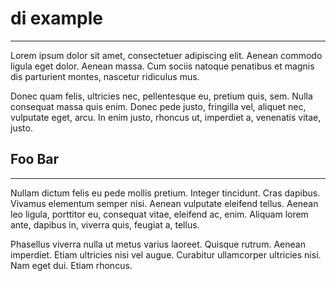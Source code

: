 # di example
--------------------------------------------------------------------------------
Lorem ipsum dolor sit amet, consectetuer adipiscing elit. Aenean commodo ligula
eget dolor. Aenean massa. Cum sociis natoque penatibus et magnis dis parturient
montes, nascetur ridiculus mus.

Donec quam felis, ultricies nec, pellentesque eu, pretium quis, sem. Nulla
consequat massa quis enim. Donec pede justo, fringilla vel, aliquet nec,
vulputate eget, arcu. In enim justo, rhoncus ut, imperdiet a, venenatis
vitae, justo.

## Foo Bar
--------------------------------------------------------------------------------
Nullam dictum felis eu pede mollis pretium. Integer tincidunt. Cras dapibus.
Vivamus elementum semper nisi. Aenean vulputate eleifend tellus. Aenean leo
ligula, porttitor eu, consequat vitae, eleifend ac, enim. Aliquam lorem ante,
dapibus in, viverra quis, feugiat a, tellus.

Phasellus viverra nulla ut metus varius laoreet. Quisque rutrum. Aenean
imperdiet. Etiam ultricies nisi vel augue. Curabitur ullamcorper ultricies nisi.
Nam eget dui. Etiam rhoncus.